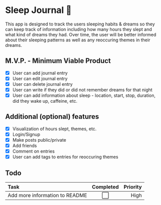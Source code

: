 # Sleep Journal 💭

This app is designed to track the users sleeping habits & dreams so they can keep track of information including how many hours they slept and what kind of dreams they had. Over time, the user will be better informed about their sleeping patterns as well as any reoccuring themes in their dreams.

## M.V.P. - Minimum Viable Product

- [x] User can add journal entry
- [x] User can edit journal entry
- [x] User can delete journal entry
- [x] User can write if they did or did not remember dreams for that night
- [x] User can add information about sleep - location, start, stop, duration, did they wake up, caffeine, etc.

## Additional (optional) features

- [x] Visualization of hours slept, themes, etc.
- [x] Login/Signup
- [x] Make posts public/private
- [x] Add friends
- [x] Comment on entries
- [x] User can add tags to entries for reoccuring themes

## Todo

| Task                           | Completed | Priority |
| :----------------------------- | :-------: | -------: |
| Add more information to README |    ⬜️    |     High |
